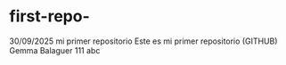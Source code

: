 # first-repo-
30/09/2025 mi primer repositorio
Este es mi primer repositorio (GITHUB) 
Gemma Balaguer
111
abc